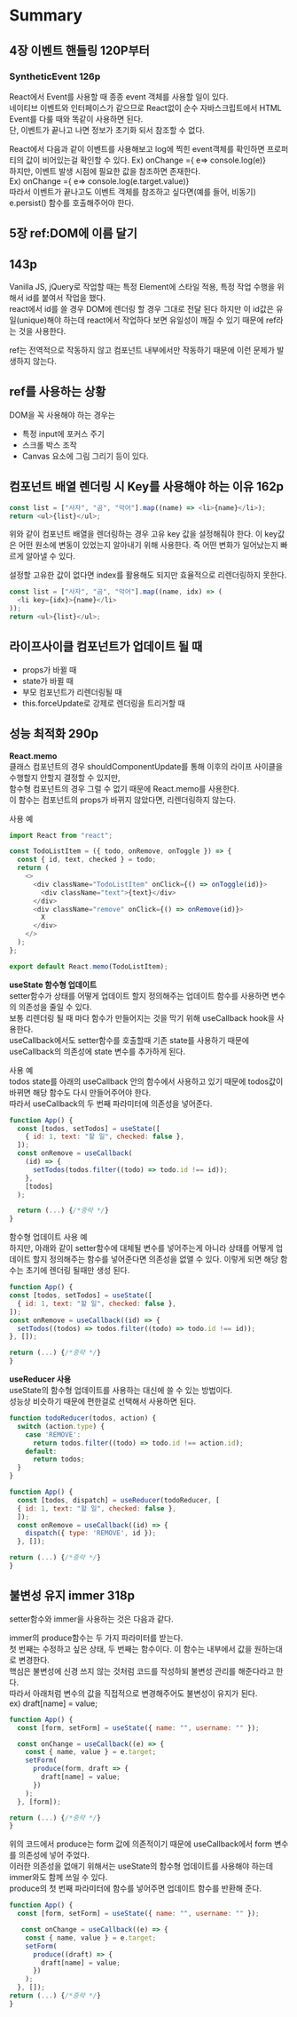 # Summary

## 4장 이벤트 핸들링 120P부터

### SyntheticEvent 126p

React에서 Event를 사용할 때 종종 event 객체를 사용할 일이 있다.  
네이티브 이벤트와 인터페이스가 같으므로 React없이 순수 자바스크립트에서 HTML Event를 다룰 때와 똑같이 사용하면 된다.  
단, 이벤트가 끝나고 나면 정보가 초기화 되서 참조할 수 없다.

React에서 다음과 같이 이벤트를 사용해보고 log에 찍힌 event객체를 확인하면 프로퍼티의 값이 비어있는걸 확인할 수 있다.
Ex) onChange ={ e=> console.log(e)}  
하지만, 이벤트 발생 시점에 필요한 값을 참조하면 존재한다.  
Ex) onChange ={ e=> console.log(e.target.value)}  
따라서 이벤트가 끝나고도 이벤트 객체를 참조하고 싶다면(예를 들어, 비동기) e.persist() 함수를 호출해주어야 한다.

## 5장 ref:DOM에 이름 달기

## 143p

Vanilla JS, jQuery로 작업할 때는 특정 Element에 스타일 적용, 특정 작업 수행을 위해서 id를 붙여서 작업을 했다.  
react에서 id를 쓸 경우 DOM에 렌더링 할 경우 그대로 전달 된다 하지만 이 id값은 유일(unique)해야 하는데 react에서 작업하다 보면 유일성이 깨질 수 있기 때문에 ref라는 것을 사용한다.

ref는 전역적으로 작동하지 않고 컴포넌트 내부에서만 작동하기 때문에 이런 문제가 발생하지 않는다.

## ref를 사용하는 상황

DOM을 꼭 사용해야 하는 경우는

- 특정 input에 포커스 주기
- 스크롤 박스 조작
- Canvas 요소에 그림 그리기 등이 있다.

## 컴포넌트 배열 렌더링 시 Key를 사용해야 하는 이유 162p

```javascript
const list = ["사자", "곰", "악어"].map((name) => <li>{name}</li>);
return <ul>{list}</ul>;
```

위와 같이 컴포넌트 배열을 렌더링하는 경우 고유 key 값을 설정해줘야 한다.
이 key값은 어떤 원소에 변동이 있었는지 알아내기 위해 사용한다. 즉 어떤 변화가 일어났는지 빠르게 알아낼 수 있다.

설정할 고유한 값이 없다면 index를 활용해도 되지만 효율적으로 리렌더링하지 못한다.

```javascript
const list = ["사자", "곰", "악어"].map((name, idx) => (
  <li key={idx}>{name}</li>
));
return <ul>{list}</ul>;
```

## 라이프사이클 컴포넌트가 업데이트 될 때

- props가 바뀔 때
- state가 바뀔 때
- 부모 컴포넌트가 리렌더링될 때
- this.forceUpdate로 강제로 렌더링을 트리거할 때

## 성능 최적화 290p

**React.memo**  
클래스 컴포넌트의 경우 shouldComponentUpdate를 통해 이후의 라이프 사이클을 수행할지 안할지 결정할 수 있지만,  
함수형 컴포넌트의 경우 그럴 수 없기 때문에 React.memo를 사용한다.  
이 함수는 컴포넌트의 props가 바뀌지 않았다면, 리렌더링하지 않는다.

사용 예

```javascript
import React from "react";

const TodoListItem = ({ todo, onRemove, onToggle }) => {
  const { id, text, checked } = todo;
  return (
    <>
      <div className="TodoListItem" onClick={() => onToggle(id)}>
        <div className="text">{text}</div>
      </div>
      <div className="remove" onClick={() => onRemove(id)}>
        X
      </div>
    </>
  );
};

export default React.memo(TodoListItem);
```

**useState 함수형 업데이트**  
setter함수가 상태를 어떻게 업데이트 할지 정의해주는 업데이트 함수를 사용하면 변수의 의존성을 줄일 수 있다.  
보통 리렌더링 될 때 마다 함수가 만들어지는 것을 막기 위해 useCallback hook을 사용한다.  
useCallback에서도 setter함수를 호출할때 기존 state를 사용하기 때문에 useCallback의 의존성에 state 변수를 추가하게 된다.

사용 예  
todos state를 아래의 useCallback 안의 함수에서 사용하고 있기 때문에 todos값이 바뀌면 해당 함수도 다시 만들어주어야 한다.  
따라서 useCallback의 두 번째 파라미터에 의존성을 넣어준다.

```javascript
function App() {
  const [todos, setTodos] = useState([
    { id: 1, text: "할 일", checked: false },
  ]);
  const onRemove = useCallback(
    (id) => {
      setTodos(todos.filter((todo) => todo.id !== id));
    },
    [todos]
  );

  return (...) {/*중략 */}
}
```

함수형 업데이트 사용 예  
하지만, 아래와 같이 setter함수에 대체될 변수를 넣어주는게 아니라 상태를 어떻게 업데이트 할지 정의해주는 함수를 넣어준다면 의존성을 없앨 수 있다.
이렇게 되면 해당 함수는 초기에 렌더링 될때만 생성 된다.

```javascript
function App() {
const [todos, setTodos] = useState([
  { id: 1, text: "할 일", checked: false },
]);
const onRemove = useCallback((id) => {
  setTodos((todos) => todos.filter((todo) => todo.id !== id));
}, []);

return (...) {/*중략 */}
}
```

**useReducer 사용**  
useState의 함수형 업데이트를 사용하는 대신에 쓸 수 있는 방법이다.  
성능상 비슷하기 때문에 편한걸로 선택해서 사용하면 된다.

```javascript
function todoReducer(todos, action) {
  switch (action.type) {
    case 'REMOVE':
      return todos.filter((todo) => todo.id !== action.id);
    default:
      return todos;
  }
}

function App() {
  const [todos, dispatch] = useReducer(todoReducer, [
  { id: 1, text: "할 일", checked: false },
  ]);
  const onRemove = useCallback((id) => {
    dispatch({ type: 'REMOVE', id });
  }, []);

return (...) {/*중략 */}
}
```

## 불변성 유지 immer 318p

setter함수와 immer을 사용하는 것은 다음과 같다.

immer의 produce함수는 두 가지 파라미터를 받는다.  
첫 번째는 수정하고 싶은 상태, 두 번째는 함수이다. 이 함수는 내부에서 값을 원하는대로 변경한다.  
핵심은 불변성에 신경 쓰지 않는 것처럼 코드를 작성하되 불변성 관리를 해준다라고 한다.  
따라서 아래처럼 변수의 값을 직접적으로 변경해주어도 불변성이 유지가 된다.  
ex) draft[name] = value;

```javascript
function App() {
  const [form, setForm] = useState({ name: "", username: "" });

  const onChange = useCallback((e) => {
    const { name, value } = e.target;
    setForm(
      produce(form, draft => {
        draft[name] = value;
      })
    );
  }, [form]);

return (...) {/*중략 */}
}
```

위의 코드에서 produce는 form 값에 의존적이기 때문에 useCallback에서 form 변수를 의존성에 넣어 주었다.  
이러한 의존성을 없애기 위해서는 useState의 함수형 업데이트를 사용해야 하는데 immer와도 함께 쓰일 수 있다.  
produce의 첫 번째 파라미터에 함수를 넣어주면 업데이트 함수를 반환해 준다.

```javascript
function App() {
  const [form, setForm] = useState({ name: "", username: "" });

   const onChange = useCallback((e) => {
    const { name, value } = e.target;
    setForm(
      produce((draft) => {
        draft[name] = value;
      })
    );
  }, []);
return (...) {/*중략 */}
}
```
